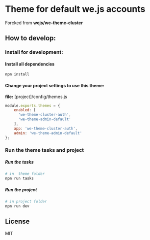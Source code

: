 # Theme for default we.js accounts

Forcked from **wejs/we-theme-cluster**

## How to develop:

### install for development:

#### Install all dependencies

```sh
npm install
```

#### Change your project settings to use this theme:

**file:** [project]/config/themes.js
```js
module.exports.themes = {
    enabled: [
      'we-theme-cluster-auth',
      'we-theme-admin-default'
    ],
    app: 'we-theme-cluster-auth',
    admin: 'we-theme-admin-default'
};
```

### Run the theme tasks and project

##### Run the tasks
```sh
# in  theme folder
npm run tasks
```

##### Run the project
```sh
# in project folder
npm run dev
```

## License

MIT
